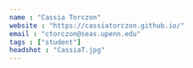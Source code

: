 ```yaml
---
name : "Cassia Torczon"
website : "https://cassiatorczon.github.io/"
email : "ctorczon@seas.upenn.edu"
tags : ["student"]
headshot : "CassiaT.jpg"
---
```

